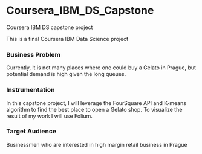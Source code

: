 # Coursera_IBM_DS_Capstone
Coursera IBM DS capstone project

This is a final Coursera IBM Data Science project

### Business Problem
Currently, it is not many places where one could buy a Gelato in Prague, but potential demand is high given the long queues.

### Instrumentation
In this capstone project, I will leverage the FourSquare API and K-means algorithm to find the best place to open a Gelato shop. To visualize the result of my work I will use Folium.

### Target Audience
Businessmen who are interested in high margin retail business in Prague
